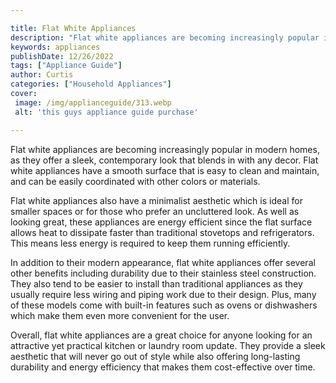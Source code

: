 ```yaml
---

title: Flat White Appliances
description: "Flat white appliances are becoming increasingly popular in modern homes, as they offer a sleek, contemporary look that blends in w...scroll on and keep learning"
keywords: appliances
publishDate: 12/26/2022
tags: ["Appliance Guide"]
author: Curtis
categories: ["Household Appliances"]
cover: 
 image: /img/applianceguide/313.webp
 alt: 'this guys appliance guide purchase'

---
```


Flat white appliances are becoming increasingly popular in modern homes, as they offer a sleek, contemporary look that blends in with any decor. Flat white appliances have a smooth surface that is easy to clean and maintain, and can be easily coordinated with other colors or materials.

Flat white appliances also have a minimalist aesthetic which is ideal for smaller spaces or for those who prefer an uncluttered look. As well as looking great, these appliances are energy efficient since the flat surface allows heat to dissipate faster than traditional stovetops and refrigerators. This means less energy is required to keep them running efficiently.

In addition to their modern appearance, flat white appliances offer several other benefits including durability due to their stainless steel construction. They also tend to be easier to install than traditional appliances as they usually require less wiring and piping work due to their design. Plus, many of these models come with built-in features such as ovens or dishwashers which make them even more convenient for the user. 

Overall, flat white appliances are a great choice for anyone looking for an attractive yet practical kitchen or laundry room update. They provide a sleek aesthetic that will never go out of style while also offering long-lasting durability and energy efficiency that makes them cost-effective over time.
